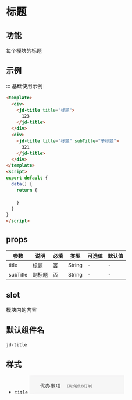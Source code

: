 # 标题

## 功能

每个模块的标题

## 示例

::: 基础使用示例

```html
<template>
  <div>
    <jd-title title="标题">
      123
    </jd-title>
  </div>
  <div>
    <jd-title title="标题" subTitle="子标题">
      321
    </jd-title>
  </div>
</template>
<script>
export default {
  data() {
    return {

    }
  }
}
</script>
```

## props

| 参数 | 说明 | 必填 | 类型 | 可选值 | 默认值 |
| --- | --- | --- | --- | --- | --- |
| title | 标题 | 否 | String | - | - |
| subTitle | 副标题 | 否 | String | - | - |

## slot

模块内的内容

## 默认组件名

`jd-title`

## 样式

- `title`
![title](./img/title.png)

